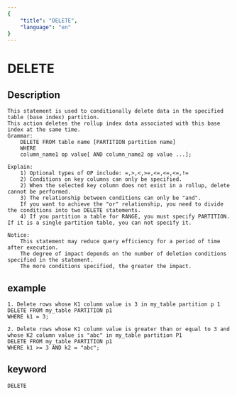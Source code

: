 ```yaml
---
{
    "title": "DELETE",
    "language": "en"
}
---
```


<!-- 
Licensed to the Apache Software Foundation (ASF) under one
or more contributor license agreements.  See the NOTICE file
distributed with this work for additional information
regarding copyright ownership.  The ASF licenses this file
to you under the Apache License, Version 2.0 (the
"License"); you may not use this file except in compliance
with the License.  You may obtain a copy of the License at

  http://www.apache.org/licenses/LICENSE-2.0

Unless required by applicable law or agreed to in writing,
software distributed under the License is distributed on an
"AS IS" BASIS, WITHOUT WARRANTIES OR CONDITIONS OF ANY
KIND, either express or implied.  See the License for the
specific language governing permissions and limitations
under the License.
-->

# DELETE
## Description

    This statement is used to conditionally delete data in the specified table (base index) partition.
    This action deletes the rollup index data associated with this base index at the same time.
    Grammar:
        DELETE FROM table name [PARTITION partition name]
        WHERE
        column_name1 op value[ AND column_name2 op value ...];
    
    Explain:
        1) Optional types of OP include: =,>,<,>=,<=,<=,<=,!=
        2) Conditions on key columns can only be specified.
        2) When the selected key column does not exist in a rollup, delete cannot be performed.
        3) The relationship between conditions can only be "and".
        If you want to achieve the "or" relationship, you need to divide the conditions into two DELETE statements.
        4) If you partition a table for RANGE, you must specify PARTITION. If it is a single partition table, you can not specify it.
    
    Notice:
        This statement may reduce query efficiency for a period of time after execution.
        The degree of impact depends on the number of deletion conditions specified in the statement.
        The more conditions specified, the greater the impact.

## example

    1. Delete rows whose K1 column value is 3 in my_table partition p 1
    DELETE FROM my_table PARTITION p1
    WHERE k1 = 3;
    
    2. Delete rows whose K1 column value is greater than or equal to 3 and whose K2 column value is "abc" in my_table partition P1
    DELETE FROM my_table PARTITION p1
    WHERE k1 >= 3 AND k2 = "abc";

## keyword
    DELETE

